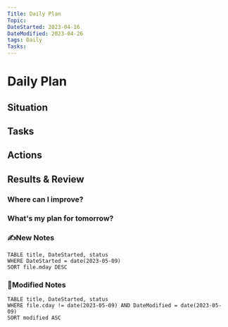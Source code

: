 ```yaml
---
Title: Daily Plan
Topic: 
DateStarted: 2023-04-16
DateModified: 2023-04-26
tags: Daily
Tasks: 
---
```


# Daily Plan

## Situation

## Tasks

## Actions

## Results & Review

### Where can I improve?

### What's my plan for tomorrow?

### ✍️New Notes

```dataview
TABLE title, DateStarted, status
WHERE DateStarted = date(2023-05-09)
SORT file.mday DESC
```

### 📝Modified Notes

```dataview
TABLE title, DateStarted, status
WHERE file.cday != date(2023-05-09) AND DateModified = date(2023-05-09)
SORT modified ASC
```
